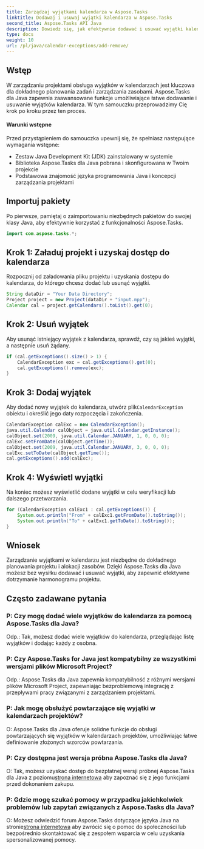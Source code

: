 ```yaml
---
title: Zarządzaj wyjątkami kalendarza w Aspose.Tasks
linktitle: Dodawaj i usuwaj wyjątki kalendarza w Aspose.Tasks
second_title: Aspose.Tasks API Java
description: Dowiedz się, jak efektywnie dodawać i usuwać wyjątki kalendarza w Aspose.Tasks dla Java. Ulepsz przepływ pracy w zarządzaniu projektami bez wysiłku.
type: docs
weight: 10
url: /pl/java/calendar-exceptions/add-remove/
---
```


## Wstęp
W zarządzaniu projektami obsługa wyjątków w kalendarzach jest kluczowa dla dokładnego planowania zadań i zarządzania zasobami. Aspose.Tasks dla Java zapewnia zaawansowane funkcje umożliwiające łatwe dodawanie i usuwanie wyjątków kalendarza. W tym samouczku przeprowadzimy Cię krok po kroku przez ten proces.
#### Warunki wstępne
Przed przystąpieniem do samouczka upewnij się, że spełniasz następujące wymagania wstępne:
- Zestaw Java Development Kit (JDK) zainstalowany w systemie
- Biblioteka Aspose.Tasks dla Java pobrana i skonfigurowana w Twoim projekcie
- Podstawowa znajomość języka programowania Java i koncepcji zarządzania projektami

## Importuj pakiety
Po pierwsze, pamiętaj o zaimportowaniu niezbędnych pakietów do swojej klasy Java, aby efektywnie korzystać z funkcjonalności Aspose.Tasks.
```java
import com.aspose.tasks.*;
```
## Krok 1: Załaduj projekt i uzyskaj dostęp do kalendarza
Rozpocznij od załadowania pliku projektu i uzyskania dostępu do kalendarza, do którego chcesz dodać lub usunąć wyjątki.
```java
String dataDir = "Your Data Directory";
Project project = new Project(dataDir + "input.mpp");
Calendar cal = project.getCalendars().toList().get(0);
```
## Krok 2: Usuń wyjątek
Aby usunąć istniejący wyjątek z kalendarza, sprawdź, czy są jakieś wyjątki, a następnie usuń żądany.
```java
if (cal.getExceptions().size() > 1) {
    CalendarException exc = cal.getExceptions().get(0);
    cal.getExceptions().remove(exc);
}
```
## Krok 3: Dodaj wyjątek
 Aby dodać nowy wyjątek do kalendarza, utwórz plik`CalendarException` obiektu i określić jego daty rozpoczęcia i zakończenia.
```java
CalendarException calExc = new CalendarException();
java.util.Calendar calObject = java.util.Calendar.getInstance();
calObject.set(2009, java.util.Calendar.JANUARY, 1, 0, 0, 0);
calExc.setFromDate(calObject.getTime());
calObject.set(2009, java.util.Calendar.JANUARY, 3, 0, 0, 0);
calExc.setToDate(calObject.getTime());
cal.getExceptions().add(calExc);
```
## Krok 4: Wyświetl wyjątki
Na koniec możesz wyświetlić dodane wyjątki w celu weryfikacji lub dalszego przetwarzania.
```java
for (CalendarException calExc1 : cal.getExceptions()) {
    System.out.println("From" + calExc1.getFromDate().toString());
    System.out.println("To" + calExc1.getToDate().toString());
}
```

## Wniosek
Zarządzanie wyjątkami w kalendarzu jest niezbędne do dokładnego planowania projektu i alokacji zasobów. Dzięki Aspose.Tasks dla Java możesz bez wysiłku dodawać i usuwać wyjątki, aby zapewnić efektywne dotrzymanie harmonogramu projektu.

## Często zadawane pytania
### P: Czy mogę dodać wiele wyjątków do kalendarza za pomocą Aspose.Tasks dla Java?

Odp.: Tak, możesz dodać wiele wyjątków do kalendarza, przeglądając listę wyjątków i dodając każdy z osobna.

### P: Czy Aspose.Tasks for Java jest kompatybilny ze wszystkimi wersjami plików Microsoft Project?

Odp.: Aspose.Tasks dla Java zapewnia kompatybilność z różnymi wersjami plików Microsoft Project, zapewniając bezproblemową integrację z przepływami pracy związanymi z zarządzaniem projektami.

### P: Jak mogę obsłużyć powtarzające się wyjątki w kalendarzach projektów?

O: Aspose.Tasks dla Java oferuje solidne funkcje do obsługi powtarzających się wyjątków w kalendarzach projektów, umożliwiając łatwe definiowanie złożonych wzorców powtarzania.

### P: Czy dostępna jest wersja próbna Aspose.Tasks dla Java?

 O: Tak, możesz uzyskać dostęp do bezpłatnej wersji próbnej Aspose.Tasks dla Java z poziomu[strona internetowa](https://releases.aspose.com/) aby zapoznać się z jego funkcjami przed dokonaniem zakupu.

### P: Gdzie mogę szukać pomocy w przypadku jakichkolwiek problemów lub zapytań związanych z Aspose.Tasks dla Java?

 O: Możesz odwiedzić forum Aspose.Tasks dotyczące języka Java na stronie[strona internetowa](https://reference.aspose.com/tasks/java/) aby zwrócić się o pomoc do społeczności lub bezpośrednio skontaktować się z zespołem wsparcia w celu uzyskania spersonalizowanej pomocy.
